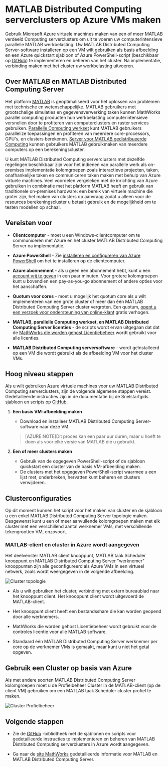 <properties
   pageTitle="MATLAB clusters op virtuele machines | Microsoft Azure"
   description="Gebruik van Microsoft Azure virtuele machines MATLAB verdeeld Computing-serverclusters om uit te voeren uw computerintensieve parallelle MATLAB werkbelasting maken"
   services="virtual-machines-windows"
   documentationCenter=""
   authors="mscurrell"
   manager="timlt"
   editor=""/>

<tags
   ms.service="virtual-machines-windows"
   ms.devlang="na"
   ms.topic="article"
   ms.tgt_pltfrm="Windows"
   ms.workload="infrastructure-services"
   ms.date="05/09/2016"
   ms.author="markscu"/>

# <a name="create-matlab-distributed-computing-server-clusters-on-azure-vms"></a>MATLAB Distributed Computing serverclusters op Azure VMs maken 

Gebruik Microsoft Azure virtuele machines maken van een of meer MATLAB verdeeld Computing serverclusters om uit te voeren uw computerintensieve parallelle MATLAB werkbelasting. Uw MATLAB Distributed Computing Server-software installeren op een VM wilt gebruiken als basis afbeelding en een Azure quickstart sjabloon of Azure PowerShell-script (beschikbaar op [GitHub](https://github.com/Azure/azure-quickstart-templates/tree/master/matlab-cluster)) te implementeren en beheren van het cluster. Na implementatie, verbinding maken met het cluster uw werkbelasting uitvoeren. 

## <a name="about-matlab-and-matlab-distributed-computing-server"></a>Over MATLAB en MATLAB Distributed Computing Server 

Het platform [MATLAB](http://www.mathworks.com/products/matlab/) is geoptimaliseerd voor het oplossen van problemen met technische en wetenschappelijke. MATLAB gebruikers met grootschalige simulaties en gegevensverwerking taken kunnen MathWorks parallel computing producten hun werkbelasting computerintensieve versnellen door te profiteren van computerclusters en raster services gebruiken. [Parallelle Computing werkset](http://www.mathworks.com/products/parallel-computing/) kunt MATLAB gebruikers parallelize toepassingen en profiteren van meerdere core-processors, GPU's, en clusters berekenen. [Server voor MATLAB gedistribueerde Computing](http://www.mathworks.com/products/distriben/) kunnen gebruikers MATLAB gebruikmaken van meerdere computers op een berekeningscluster. 


U kunt MATLAB Distributed Computing serverclusters met dezelfde regelingen beschikbaar zijn voor het indienen van parallelle werk als on-premises implementatie kolomgroepen zoals interactieve projecten, taken, onafhankelijke taken en communiceren taken maken met behulp van Azure virtuele machines. Veel voordelen vergeleken met de inrichting van Azure gebruiken in combinatie met het platform MATLAB heeft en gebruik van traditionele on-premises hardware: een bereik van virtuele machine die groter zijn, het maken van clusters op aanvraag zodat u alleen voor de resources berekeningscluster u betaalt gebruik en de mogelijkheid om te testen modellen op schaal.  

## <a name="prerequisites"></a>Vereisten voor

* **Clientcomputer** - moet u een Windows-clientcomputer om te communiceren met Azure en het cluster MATLAB Distributed Computing Server na implementatie. 

* **Azure PowerShell** - Zie [installeren en configureren van Azure PowerShell](../powershell-install-configure.md) om het te installeren op de clientcomputer. 

* **Azure abonnement** - als u geen een abonnement hebt, kunt u een [account vrij te geven](https://azure.microsoft.com/free/) in een paar minuten. Voor grotere kolomgroepen kunt u bovendien een pay-as-you-go abonnement of andere opties voor het aanschaffen. 

* **Quotum voor cores** - moet u mogelijk het quotum core als u wilt implementeren van een grote cluster of meer dan één MATLAB Distributed Computing Server cluster vergroten. Een quotum, [opent u een verzoek voor ondersteuning van online-klant](https://azure.microsoft.com/blog/2014/06/04/azure-limits-quotas-increase-requests/) gratis verhogen. 

* **MATLAB, parallelle Computing werkset, en MATLAB Distributed Computing Server licenties** - de scripts wordt ervan uitgegaan dat dat de [MathWorks die worden gehost Licentiebeheer](http://www.mathworks.com/products/parallel-computing/mathworks-hosted-license-manager/) wordt gebruikt voor alle licenties.  

* **MATLAB Distributed Computing serversoftware** - wordt geïnstalleerd op een VM die wordt gebruikt als de afbeelding VM voor het cluster VMs. 


## <a name="high-level-steps"></a>Hoog niveau stappen

Als u wilt gebruiken Azure virtuele machines voor uw MATLAB Distributed Computing serverclusters, zijn de volgende algemene stappen vereist. Gedetailleerde instructies zijn in de documentatie bij de Snelstartgids sjabloon en scripts op [GitHub](https://github.com/Azure/azure-quickstart-templates/tree/master/matlab-cluster).

1. **Een basis VM-afbeelding maken**  
    * Download en installeer MATLAB Distributed Computing Server-software naar deze VM. 

    >[AZURE.NOTE]Dit proces kan een paar uur duren, maar u hoeft te doen als voor elke versie van MATLAB die u gebruikt.   
    
2. **Een of meer clusters maken**  
    * Gebruik van de opgegeven PowerShell-script of de sjabloon quickstart een cluster van de basis VM-afbeelding maken.   
    * De clusters met het opgegeven PowerShell-script waarmee u een lijst met, onderbreken, hervatten kunt beheren en clusters verwijderen. 
 
## <a name="cluster-configurations"></a>Clusterconfiguraties 

Op dit moment kunnen het script voor het maken van cluster en de sjabloon u een enkel MATLAB Distributed Computing Server topologie maken. Desgewenst kunt u een of meer aanvullende kolomgroepen maken met elk cluster met een verschillend aantal werknemer VMs, met verschillende tekengrootten VM, enzovoort. 

### <a name="matlab-client-and-cluster-in-azure"></a>MATLAB-client en cluster in Azure wordt aangegeven 

Het deelvenster MATLAB client knooppunt, MATLAB taak Scheduler knooppunt en MATLAB Distributed Computing Server "werknemer" knooppunten zijn alle geconfigureerd als Azure VMs in een virtueel netwerk, zoals wordt weergegeven in de volgende afbeelding. 

![Cluster topologie](./media/virtual-machines-windows-matlab-mdcs-cluster/mdcs_cluster.png)

* Als u wilt gebruiken het cluster, verbinding met extern bureaublad naar het knooppunt client. Het knooppunt client wordt uitgevoerd de MATLAB-client. 

* Het knooppunt client heeft een bestandsshare die kan worden geopend door alle werknemers.

* MathWorks die worden gehost Licentiebeheer wordt gebruikt voor de controles licentie voor alle MATLAB software. 

* Standaard één MATLAB Distributed Computing Server werknemer per core op de werknemer VMs is gemaakt, maar kunt u niet het getal opgeven. 


## <a name="use-an-azure-based-cluster"></a>Gebruik een Cluster op basis van Azure 

Als met andere soorten MATLAB Distributed Computing Server kolomgroepen moet u de Profielbeheer Cluster in de MATLAB-client (op de client VM) gebruiken om een MATLAB taak Scheduler cluster profiel te maken.

![Cluster Profielbeheer](./media/virtual-machines-windows-matlab-mdcs-cluster/cluster_profile_manager.png)

## <a name="next-steps"></a>Volgende stappen

* Zie de [GitHub](https://github.com/Azure/azure-quickstart-templates/tree/master/matlab-cluster) -bibliotheek met de sjablonen en scripts voor gedetailleerde instructies te implementeren en beheren van MATLAB Distributed Computing serverclusters in Azure wordt aangegeven. 

* Ga naar de [site MathWorks](http://www.mathworks.com/) gedetailleerde informatie voor MATLAB en MATLAB Distributed Computing Server.
